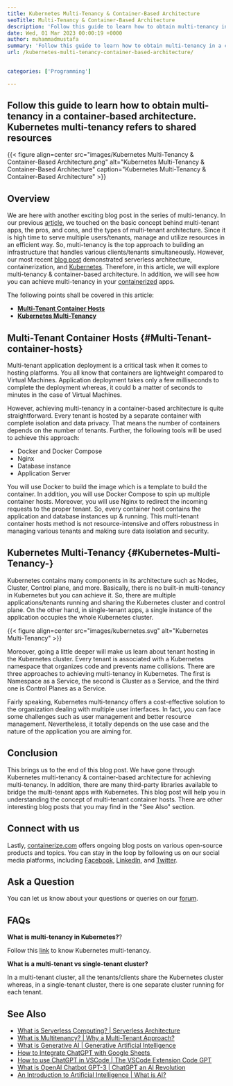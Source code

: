 ```yaml
---
title: Kubernetes Multi-Tenancy & Container-Based Architecture
seoTitle: Multi-Tenancy & Container-Based Architecture
description: 'Follow this guide to learn how to obtain multi-tenancy in a container-based architecture. Kubernetes multi-tenancy refers to shared resources'
date: Wed, 01 Mar 2023 00:00:19 +0000
author: muhammadmustafa
summary: 'Follow this guide to learn how to obtain multi-tenancy in a container-based architecture. Kubernetes multi-tenancy refers to shared resources'
url: /kubernetes-multi-tenancy-container-based-architecture/

    
categories: ['Programming']

---
```

## Follow this guide to learn how to obtain multi-tenancy in a container-based architecture. Kubernetes multi-tenancy refers to shared resources


{{< figure align=center src="images/Kubernetes Multi-Tenancy & Container-Based Architecture.png" alt="Kubernetes Multi-Tenancy & Container-Based Architecture" caption="Kubernetes Multi-Tenancy & Container-Based Architecture" >}}
## Overview

We are here with another exciting blog post in the series of multi-tenancy. In our previous [article][1], we touched on the basic concept behind multi-tenant apps, the pros, and cons, and the types of multi-tenant architecture. Since it is high time to serve multiple users/tenants, manage and utilize resources in an efficient way. So, multi-tenancy is the top approach to building an infrastructure that handles various clients/tenants simultaneously. However, our most recent [blog post][2] demonstrated serverless architecture, containerization, and [Kubernetes][3]. Therefore, in this article, we will explore multi-tenancy & container-based architecture. In addition, we will see how you can achieve multi-tenancy in your [containerized][4] apps. 

The following points shall be covered in this article:

  * **[Multi-Tenant Container Hosts][5]**
  * **[Kubernetes Multi-Tenancy][6]**

## Multi-Tenant Container Hosts {#Multi-Tenant-container-hosts}

Multi-tenant application deployment is a critical task when it comes to hosting platforms. You all know that containers are lightweight compared to Virtual Machines. Application deployment takes only a few milliseconds to complete the deployment whereas, it could b a matter of seconds to minutes in the case of Virtual Machines. 

However, achieving multi-tenancy in a container-based architecture is quite straightforward. Every tenant is hosted by a separate container with complete isolation and data privacy. That means the number of containers depends on the number of tenants. Further, the following tools will be used to achieve this approach:

  * Docker and Docker Compose 
  * Nginx
  * Database instance
  * Application Server 

You will use Docker to build the image which is a template to build the container. In addition, you will use Docker Compose to spin up multiple container hosts. Moreover, you will use Nginx to redirect the incoming requests to the proper tenant. So, every container host contains the application and database instances up & running. This multi-tenant container hosts method is not resource-intensive and offers robustness in managing various tenants and making sure data isolation and security.

## Kubernetes Multi-Tenancy {#Kubernetes-Multi-Tenancy-}

Kubernetes contains many components in its architecture such as Nodes, Cluster, Control plane, and more. Basically, there is no built-in multi-tenancy in Kubernetes but you can achieve it. So, there are multiple applications/tenants running and sharing the Kubernetes cluster and control plane. On the other hand, in single-tenant apps, a single instance of the application occupies the whole Kubernetes cluster.

{{< figure align=center src="images/kubernetes.svg" alt="Kubernetes Multi-Tenancy" >}}

Moreover, going a little deeper will make us learn about tenant hosting in the Kubernetes cluster. Every tenant is associated with a Kubernetes namespace that organizes code and prevents name collisions. There are three approaches to achieving multi-tenancy in Kubernetes. The first is Namespace as a Service, the second is Cluster as a Service, and the third one is Control Planes as a Service.

Fairly speaking, Kubernetes multi-tenancy offers a cost-effective solution to the organization dealing with multiple user interfaces. In fact, you can face some challenges such as user management and better resource management. Nevertheless, it totally depends on the use case and the nature of the application you are aiming for.

## Conclusion

This brings us to the end of this blog post. We have gone through Kubernetes multi-tenancy & container-based architecture for achieving multi-tenancy. In addition, there are many third-party libraries available to bridge the multi-tenant apps with Kubernetes. This blog post will help you in understanding the concept of multi-tenant container hosts. There are other interesting blog posts that you may find in the "See Also" section.  

## Connect with us

Lastly, [containerize.com][7] offers ongoing blog posts on various open-source products and topics. You can stay in the loop by following us on our social media platforms, including [Facebook][8], [LinkedIn][9], and [Twitter][10].

## Ask a Question

You can let us know about your questions or queries on our [forum][11].

## FAQs

**What is multi-tenancy in Kubernetes?**?

Follow this [link][6] to know Kubernetes multi-tenancy.

**What is a multi-tenant vs single-tenant cluster?**

In a multi-tenant cluster, all the tenants/clients share the Kubernetes cluster whereas, in a single-tenant cluster, there is one separate cluster running for each tenant. 

## See Also

  * [What is Serverless Computing? | Serverless Architecture][12]
  * [What is Multitenancy? | Why a Multi-Tenant Approach?][13]
  * [What is Generative AI | Generative Artificial Intelligence][14]
  * [How to Integrate ChatGPT with Google Sheets ][15] 
  * [How to use ChatGPT in VSCode | The VSCode Extension Code GPT][16]
  * [What is OpenAI Chatbot GPT-3 | ChatGPT an AI Revolution][17]
  * [An Introduction to Artificial Intelligence | What is AI?][18]


 [1]: https://blog.containerize.com/programming/what-is-multitenancy-why-a-multi-tenant-approach-2/
 [2]: https://blog.containerize.com/programming/what-is-serverless-computing-serverless-architecture/#Serverless-vs-Containers
 [3]: https://products.containerize.com/devops/kubernetes/
 [4]: https://www.containerize.com/
 [5]: #Multi-Tenant-container-hosts
 [6]: #Kubernetes-Multi-Tenancy-
 [7]: https://www.containerize.com/
 [8]: https://web.facebook.com/containerize
 [9]: https://www.linkedin.com/company/containerize/
 [10]: https://twitter.com/containerize_co
 [11]: https://forum.containerize.com/
 [12]: https://blog.containerize.com/programming/what-is-serverless-computing-serverless-architecture/
 [13]: https://blog.containerize.com/programming/what-is-multitenancy-why-a-multi-tenant-approach-2/
 [14]: https://blog.containerize.com/artificial-intelligence/what-is-generative-ai-generative-artificial-intelligence/
 [15]: https://blog.containerize.com/artificial-intelligence/integrate-chatgpt-with-google-sheets/
 [16]: https://blog.containerize.com/artificial-intelligence/how-to-use-chatgpt-in-vscode-the-vscode-extension-codegpt/
 [17]: https://blog.containerize.com/artificial-intelligence/what-is-openai-chatbot-gpt-3-chatgpt-an-ai-revolution/
 [18]: https://blog.containerize.com/artificial-intelligence/an-introduction-to-artificial-intelligence-what-is-ai/

